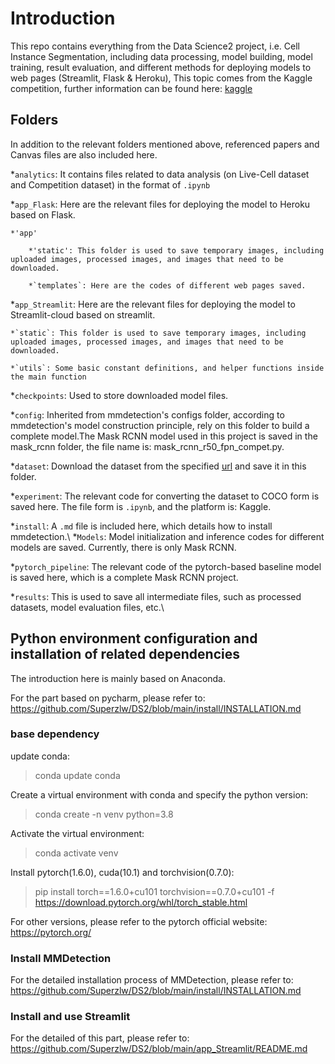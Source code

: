# Introduction
This repo contains everything from the Data Science2 project, i.e. Cell Instance Segmentation, including data processing, model building, model training, result evaluation, and different methods for deploying models to web pages (Streamlit, Flask & Heroku), This topic comes from the Kaggle competition, further information can be found here: [kaggle](https://www.kaggle.com/c/sartorius-cell-instance-segmentation)

## Folders
In addition to the relevant folders mentioned above, referenced papers and Canvas files are also included here.

*`analytics`: It contains files related to data analysis (on Live-Cell dataset and Competition dataset) in the format of `.ipynb`

*`app_Flask`: Here are the relevant files for deploying the model to Heroku based on Flask.

	*'app'

		*'static': This folder is used to save temporary images, including uploaded images, processed images, and images that need to be downloaded.

		*`templates`: Here are the codes of different web pages saved.

*`app_Streamlit`: Here are the relevant files for deploying the model to Streamlit-cloud based on streamlit.

	*`static`: This folder is used to save temporary images, including uploaded images, processed images, and images that need to be downloaded.

	*`utils`: Some basic constant definitions, and helper functions inside the main function

*`checkpoints`: Used to store downloaded model files.

*`config`: Inherited from mmdetection's configs folder, according to mmdetection's model construction principle, rely on this folder to build a complete model.The Mask RCNN model used in this project is saved in the mask_rcnn folder, the file name is: mask_rcnn_r50_fpn_compet.py.

*`dataset`: Download the dataset from the specified [url](https://www.kaggle.com/c/sartorius-cell-instance-segmentation/data) and save it in this folder.

*`experiment`: The relevant code for converting the dataset to COCO form is saved here. The file form is `.ipynb`, and the platform is: Kaggle.

*`install`: A `.md` file is included here, which details how to install mmdetection.\\
*`Models`: Model initialization and inference codes for different models are saved. Currently, there is only Mask RCNN.

*`pytorch_pipeline`: The relevant code of the pytorch-based baseline model is saved here, which is a complete Mask RCNN project.

*`results`: This is used to save all intermediate files, such as processed datasets, model evaluation files, etc.\\

## Python environment configuration and installation of related dependencies
The introduction here is mainly based on Anaconda.

For the part based on pycharm, please refer to: https://github.com/Superzlw/DS2/blob/main/install/INSTALLATION.md

### base dependency
update conda:

> conda update conda

Create a virtual environment with conda and specify the python version:

> conda create -n venv python=3.8

Activate the virtual environment:

> conda activate venv

Install pytorch(1.6.0), cuda(10.1) and torchvision(0.7.0):

> pip install torch==1.6.0+cu101 torchvision==0.7.0+cu101 -f https://download.pytorch.org/whl/torch_stable.html 

For other versions, please refer to the pytorch official website: https://pytorch.org/

### Install MMDetection
For the detailed installation process of MMDetection, please refer to: https://github.com/Superzlw/DS2/blob/main/install/INSTALLATION.md
### Install and use Streamlit
For the detailed of this part, please refer to:
https://github.com/Superzlw/DS2/blob/main/app_Streamlit/README.md